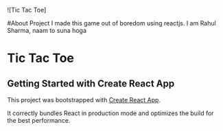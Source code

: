 
![Tic Tac Toe]

#About Project
I made this game out of boredom using reactjs.
I am Rahul Sharma, naam to suna hoga

# Tic Tac Toe

## Getting Started with Create React App

This project was bootstrapped with [Create React App](https://github.com/facebook/create-react-app).


It correctly bundles React in production mode and optimizes the build for the best performance.
